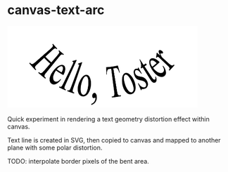 # canvas-text-arc
![example](https://raw.githubusercontent.com/sergiks/canvas-text-arc/master/example.png)

Quick experiment in rendering a text geometry distortion effect within canvas.

Text line is created in SVG, then copied to canvas and mapped to another plane with some polar distortion.

TODO: interpolate border pixels of the bent area.
